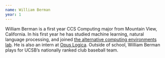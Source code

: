 ```yaml
---
name: William Berman
year: 1
---
```




William Berman is a first year CCS Computing major from Mountain View, California. In his first year he has studied machine learning, natural language processing, and joined [the alternative computing environments lab](http://www.cs.ucsb.edu/~ckrintz/racelab.html). He is also an intern at [Opus Logica](https://opuslogica.com/). Outside of school, William Berman plays for UCSB’s nationally ranked club baseball team.
